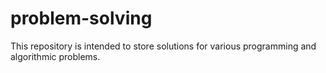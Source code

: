 # problem-solving
This repository is intended to store solutions for various programming and algorithmic problems.
